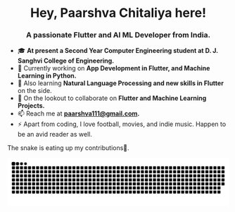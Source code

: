 <h1 align="center">Hey, Paarshva Chitaliya here!</h1>
<h3 align="center">A passionate Flutter and AI ML Developer from India.</h3>

- 🎓 **At present a Second Year Computer Engineering student at D. J. Sanghvi College of Engineering.**
- 🔭 Currently working on **App Development in Flutter, and Machine Learning in Python.**
- 🌱 Also learning **Natural Language Processing and new skills in Flutter** on the side. 
- 👯 On the lookout to collaborate on **Flutter and Machine Learning Projects.**
- 📫 Reach me at **paarshva111@gmail.com.**
- ⚡ Apart from coding, I love football, movies, and indie music. Happen to be an avid reader as well.




The snake is eating up my contributions🐍.
<p align="center">
  <img  src="https://raw.githubusercontent.com/Elanza-48/Elanza-48/main/resources/img/github-contribution-grid-snake.svg"
    alt="example" />
</p>
<br>

<p align="left"> <a href="https://twitter.com/" target="blank"><img
      src="https://img.shields.io/twitter/follow/?logo=twitter&style=for-the-badge&theme=nightowl" alt="" /></a> </p>
